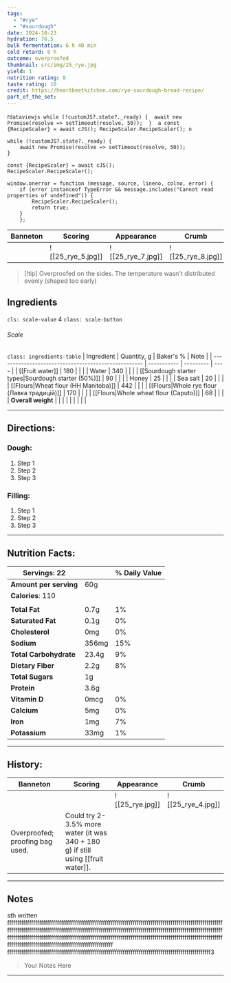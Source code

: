 ```yaml
---
tags:
  - "#rye"
  - "#sourdough"
date: 2024-10-23
hydration: 76.5
bulk fermentation: 6 h 40 min
cold retard: 8 h
outcome: overproofed
thumbnail: src/img/25_rye.jpg
yield: 1
nutrition rating: 8
taste rating: 10
credit: https://heartbeetkitchen.com/rye-sourdough-bread-recipe/
part_of_the_set:
---
```

r```dataviewjs
while (!customJS?.state?._ready) { 
	await new Promise(resolve => setTimeout(resolve, 50)); 
} 
a
const {RecipeScaler} = await cJS();
RecipeScaler.RecipeScaler();
n```
```dataviewjs
while (!customJS?.state?._ready) { 
	await new Promise(resolve => setTimeout(resolve, 50)); 
} 

const {RecipeScaler} = await cJS();
RecipeScaler.RecipeScaler();

window.onerror = function (message, source, lineno, colno, error) {
	if (error instanceof TypeError && message.includes("Cannot read properties of undefined")) {
		RecipeScaler.RecipeScaler();
		return true;
	}
    };
```

| Banneton | Scoring           | Appearance        | Crumb             |
| -------- | ----------------- | ----------------- | ----------------- |
|          | ![[25_rye_5.jpg]] | ![[25_rye_7.jpg]] | ![[25_rye_8.jpg]] |

> [!tip] Overproofed on the sides. The temperature wasn't distributed evenly (shaped too early)
## Ingredients

`cls: scale-value`
4
`class: scale-button`
###### Scale

`class: ingredients-table`
| Ingredient                                           | Quantity, g | Baker's % | Note |
| ---------------------------------------------------- | ----------- | --------- | ---- |
| [[Fruit water]]                                      | 180         |           |      |
| Water                                                | 340         |           |      |
| [[Sourdough starter types\|Sourdough starter (50%)]] | 90          |           |      |
| Honey                                                | 25          |           |      |
| Sea salt                                             | 20          |           |      |
| [[Flours\|Wheat flour (HH Manitoba)]]                | 442         |           |      |
| [[Flours\|Whole rye flour (Лавка традицій)]]         | 170         |           |      |
| [[Flours\|Whole wheat flour (Caputo)]]               | 68          |           |      |
| **Overall weight**                                   |             |           |      |
|                                                      |             |           |      |




---
## Directions:
### Dough:

1. Step 1
2. Step 2
3. Step 3

### Filling:

1. Step 1
2. Step 2
3. Step 3

---
## Nutrition Facts:

| **Servings:** 22       |       | % Daily Value |
| ---------------------- | ----- | ------------- |
| **Amount per serving** | 60g   |               |
| **Calories**: 110      |       |               |
|                        |       |               |
| **Total Fat**          | 0.7g  | 1%            |
| **Saturated Fat**      | 0.1g  | 0%            |
| **Cholesterol**        | 0mg   | 0%            |
| **Sodium**             | 356mg | 15%           |
| **Total Carbohydrate** | 23.4g | 9%            |
| **Dietary Fiber**      | 2.2g  | 8%            |
| **Total Sugars**       | 1g    |               |
| **Protein**            | 3.6g  |               |
| **Vitamin D**          | 0mcg  | 0%            |
| **Calcium**            | 5mg   | 0%            |
| **Iron**               | 1mg   | 7%            |
| **Potassium**          | 33mg  | 1%            |

---
## History:

| Banneton                        | Scoring                                                                          | Appearance      | Crumb             |
| ------------------------------- | -------------------------------------------------------------------------------- | --------------- | ----------------- |
|                                 |                                                                                  | ![[25_rye.jpg]] | ![[25_rye_4.jpg]] |
| Overproofed; proofing bag used. | Could try 2-3.5% more water (it was 340 + 180 g) if still using [[fruit water]]. |                 |                   |

---
## Notes

sth written fffffffffffffffffffffffffffffffffffffffffffffffffffffffffffffffffffffffffffffffffffffffffffffffffffffffffffffffffffffffffffffffffffffffffffffffffffffffffffffffffffffffffffffffffffffffffffffffffffffffffffffffffffffffffffffffffffffffffffffffffffffffffffffffffffffffffffffffffffffffffffffffffffffffffffffffffffffffffffffffffffffffffffffffffffffffffffffffffffffffffffffffffffffffff
ffffffffffffffffffffffffffffffffffffffffffffffffffffffffffffffffffffffffffffffffffffffffffffffffffffff3
> Your Notes Here

---



